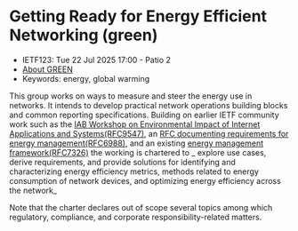 # Getting Ready for Energy Efficient Networking (green)
* <IETFschedule>IETF123: Tue 22 Jul 2025 17:00 - Patio 2</IETFschedule>
* [About GREEN](https://datatracker.ietf.org/doc/charter-ietf-green)
* Keywords: energy, global warming

 This group works on ways to measure and steer the energy use in networks. It intends to develop practical network operations building blocks and common reporting specifications. Building on earlier IETF community work such as the [IAB Workshop on Environmental Impact of Internet Applications and Systems(RFC9547)](https://www.rfc-editor.org/rfc/rfc9547.txt), an [RFC documenting requirements for energy management(RFC6988)](https://www.rfc-editor.org/rfc/rfc6988.txt), and an existing [energy management framework(RFC7326)](https://www.rfc-editor.org/rfc/rfc7326.txt) the working is chartered to _ explore use cases, derive requirements, and provide solutions for identifying and characterizing energy efficiency metrics, methods related to energy consumption of network devices, and optimizing energy efficiency across the network_

  Note that the charter declares out of scope several topics among which regulatory, compliance, and corporate responsibility-related matters.